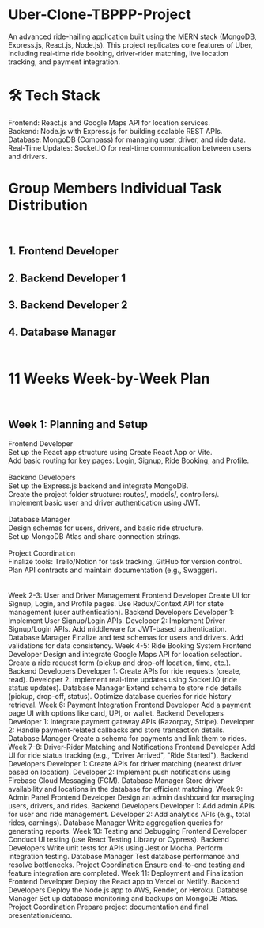 # Uber-Clone-TBPPP-Project
An advanced ride-hailing application built using the MERN stack (MongoDB, Express.js, React.js, Node.js). This project replicates core features of Uber, including real-time ride booking, driver-rider matching, live location tracking, and payment integration.

# 🛠️ Tech Stack
Frontend: React.js and Google Maps API for location services. <br/>
Backend: Node.js with Express.js for building scalable REST APIs. <br/>
Database: MongoDB (Compass) for managing user, driver, and ride data. <br/>
Real-Time Updates: Socket.IO for real-time communication between users and drivers. <br/>

# Group Members Individual Task Distribution <br/> <br/>
## 1. Frontend Developer <br/>
## 2. Backend Developer 1 <br/>
## 3. Backend Developer 2 <br/>
## 4. Database Manager <br/><br/>

# 11 Weeks Week-by-Week Plan <br/><br/>

## Week 1: Planning and Setup <br/>
Frontend Developer<br/>
Set up the React app structure using Create React App or Vite.<br/>
Add basic routing for key pages: Login, Signup, Ride Booking, and Profile.<br/><br/>
Backend Developers<br/>
Set up the Express.js backend and integrate MongoDB. <br/>
Create the project folder structure: routes/, models/, controllers/. <br/>
Implement basic user and driver authentication using JWT. <br/><br/>
Database Manager <br/>
Design schemas for users, drivers, and basic ride structure. <br/>
Set up MongoDB Atlas and share connection strings. <br/><br/>
Project Coordination <br/>
Finalize tools: Trello/Notion for task tracking, GitHub for version control. <br/>
Plan API contracts and maintain documentation (e.g., Swagger). <br/><br/><br/>
Week 2-3: User and Driver Management
Frontend Developer
Create UI for Signup, Login, and Profile pages.
Use Redux/Context API for state management (user authentication).
Backend Developers
Developer 1: Implement User Signup/Login APIs.
Developer 2: Implement Driver Signup/Login APIs.
Add middleware for JWT-based authentication.
Database Manager
Finalize and test schemas for users and drivers.
Add validations for data consistency.
Week 4-5: Ride Booking System
Frontend Developer
Design and integrate Google Maps API for location selection.
Create a ride request form (pickup and drop-off location, time, etc.).
Backend Developers
Developer 1: Create APIs for ride requests (create, read).
Developer 2: Implement real-time updates using Socket.IO (ride status updates).
Database Manager
Extend schema to store ride details (pickup, drop-off, status).
Optimize database queries for ride history retrieval.
Week 6: Payment Integration
Frontend Developer
Add a payment page UI with options like card, UPI, or wallet.
Backend Developers
Developer 1: Integrate payment gateway APIs (Razorpay, Stripe).
Developer 2: Handle payment-related callbacks and store transaction details.
Database Manager
Create a schema for payments and link them to rides.
Week 7-8: Driver-Rider Matching and Notifications
Frontend Developer
Add UI for ride status tracking (e.g., "Driver Arrived", "Ride Started").
Backend Developers
Developer 1: Create APIs for driver matching (nearest driver based on location).
Developer 2: Implement push notifications using Firebase Cloud Messaging (FCM).
Database Manager
Store driver availability and locations in the database for efficient matching.
Week 9: Admin Panel
Frontend Developer
Design an admin dashboard for managing users, drivers, and rides.
Backend Developers
Developer 1: Add admin APIs for user and ride management.
Developer 2: Add analytics APIs (e.g., total rides, earnings).
Database Manager
Write aggregation queries for generating reports.
Week 10: Testing and Debugging
Frontend Developer
Conduct UI testing (use React Testing Library or Cypress).
Backend Developers
Write unit tests for APIs using Jest or Mocha.
Perform integration testing.
Database Manager
Test database performance and resolve bottlenecks.
Project Coordination
Ensure end-to-end testing and feature integration are completed.
Week 11: Deployment and Finalization
Frontend Developer
Deploy the React app to Vercel or Netlify.
Backend Developers
Deploy the Node.js app to AWS, Render, or Heroku.
Database Manager
Set up database monitoring and backups on MongoDB Atlas.
Project Coordination
Prepare project documentation and final presentation/demo.
